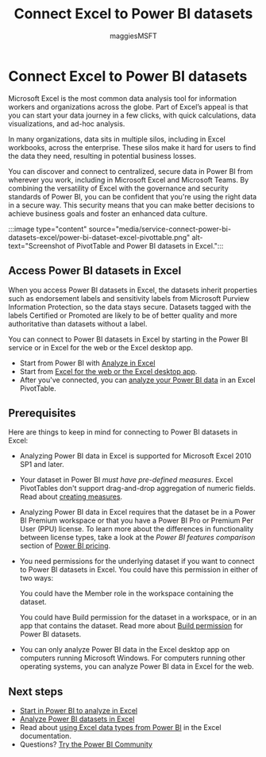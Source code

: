 ﻿---
title: Connect Excel to Power BI datasets 
description: Power BI makes it easy for you to discover and connect to centralized and secure data from wherever you work, including Microsoft Excel and Microsoft Teams.
author: maggiesMSFT
ms.author: maggies
ms.reviewer: ikedeagu
ms.service: powerbi
ms.subservice: pbi-collaborate-share
ms.topic: conceptual
ms.date: 10/11/2022
LocalizationGroup: Share your work
---
# Connect Excel to Power BI datasets

Microsoft Excel is the most common data analysis tool for information workers and organizations across the globe. Part of Excel’s appeal is that you can start your data journey in a few clicks, with quick calculations, data visualizations, and ad-hoc analysis. 

In many organizations, data sits in multiple silos, including in Excel workbooks, across the enterprise. These silos make it hard for users to find the data they need, resulting in potential business losses.

You can discover and connect to centralized, secure data in Power BI from wherever you work, including in Microsoft Excel and Microsoft Teams. By combining the versatility of Excel with the governance and security standards of Power BI, you can be confident that you're using the right data in a secure way. This security means that you can make better decisions to achieve business goals and foster an enhanced data culture.

:::image type="content" source="media/service-connect-power-bi-datasets-excel/power-bi-dataset-excel-pivottable.png" alt-text="Screenshot of PivotTable and Power BI datasets in Excel.":::

## Access Power BI datasets in Excel 

When you access Power BI datasets in Excel, the datasets inherit properties such as endorsement labels and sensitivity labels from Microsoft Purview Information Protection, so the data stays secure. Datasets tagged with the labels Certified or Promoted are likely to be of better quality and more authoritative than datasets without a label.

You can connect to Power BI datasets in Excel by starting in the Power BI service or in Excel for the web or the Excel desktop app.  

- Start from Power BI with [Analyze in Excel](service-analyze-in-excel.md) 
- Start from [Excel for the web or the Excel desktop app](service-connect-excel-power-bi-datasets.md).
- After you've connected, you can [analyze your Power BI data](service-analyze-power-bi-datasets-excel.md) in an Excel PivotTable.

## Prerequisites

Here are things to keep in mind for connecting to Power BI datasets in Excel:

- Analyzing Power BI data in Excel is supported for Microsoft Excel 2010 SP1 and later.
- Your dataset in Power BI *must have pre-defined measures*. Excel PivotTables don't support drag-and-drop aggregation of numeric fields. Read about [creating measures](../transform-model/desktop-measures.md).
- Analyzing Power BI data in Excel requires that the dataset be in a Power BI Premium workspace or that you have a Power BI Pro or Premium Per User (PPU) license. To learn more about the differences in functionality between license types, take a look at the _Power BI features comparison_ section of [Power BI pricing](https://powerbi.microsoft.com/pricing/).
- You need permissions for the underlying dataset if you want to connect to Power BI datasets in Excel. You could have this permission in either of two ways:

    You could have the Member role in the workspace containing the dataset.

    You could have Build permission for the dataset in a workspace, or in an app that contains the dataset. Read more about [Build permission](../connect-data/service-datasets-build-permissions.md) for Power BI datasets.

- You can only analyze Power BI data in the Excel desktop app on computers running Microsoft Windows. For computers running other operating systems, you can analyze Power BI data in Excel for the web.

## Next steps

- [Start in Power BI to analyze in Excel](service-analyze-in-excel.md)
- [Analyze Power BI datasets in Excel](service-analyze-power-bi-datasets-excel.md)
- Read about [using Excel data types from Power BI](https://support.office.com/article/use-excel-data-types-from-power-bi-preview-cd8938ce-f963-444d-b82a-7140848241e9) in the Excel documentation.
- Questions? [Try the Power BI Community](https://community.powerbi.com/)
